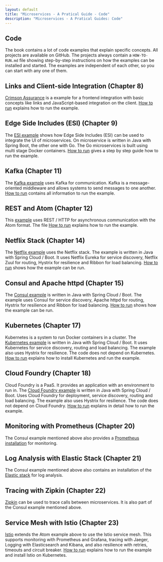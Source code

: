 ```yaml
---
layout: default
title: "Microservices - A Pratical Guide - Code"
description: "Microservices - A Pratical Guides: Code"
---
```


Code
---

The book contains a lot of code examples that explain specific
concepts. All projects are available on GitHub. The projects always
contain a `HOW-TO-RUN.md` file showing step-by-step instructions on
how the examples can be installed and started.  The examples are
independent of each other, so you can start with any one of them.

## Links and Client-side Integration (Chapter 8)


[Crimson Assurance](https://github.com/ewolff/crimson-assurance-demo)
is a example for a frontend integration with basic concepts like links
and JavaScript-based integration on the client. [How to
run](https://github.com/ewolff/crimson-insurance-demo/blob/master/HOW-TO-RUN.md)
explains how to run the example.

## Edge Side Includes (ESI) (Chapter 9)

The [ESI example](https://github.com/ewolff/SCS-ESI) shows how Edge Side
Includes (ESI) can be used to integrate the UI of microservices. On
microservice is written in Java with Spring Boot, the other one with
Go. The Go microservices is built using multi stage Docker containers.
[How to
run](https://github.com/ewolff/SCS-ESI/blob/master/HOW-TO-RUN.md)
gives a step by step guide how to run the example.

## Kafka (Chapter 11) 

The [Kafka example](https://github.com/ewolff/microservice-kafka) uses Kafka for
communication. Kafka is a message-oriented middleware and allows
systems to send messages to one another. [How to
run](https://github.com/ewolff/microservice-kafka/blob/master/HOW-TO-RUN.md)
contains all information to run the example.

## REST and Atom (Chapter 12)

This [example](https://github.com/ewolff/microservice-atom) uses REST
/ HTTP for asynchronous communication with the Atom format. The file
[How to
run](https://github.com/ewolff/microservice-atom/blob/master/HOW-TO-RUN.md)
explains how to run the example.

## Netflix Stack (Chapter 14)

The [Netflix example](https://github.com/ewolff/microservice) uses the
Netflix stack. The example is written in Java with Spring Cloud /
Boot. It uses Netflix Eureka for service discovery, Netflix Zuul for
routing, Hystrix for resilience and Ribbon for load balancing.  [How
to
run](https://github.com/ewolff/microservice/blob/master/HOW-TO-RUN.md)
shows how the example can be run.

## Consul and Apache httpd 	(Chapter 15)

The [Consul example](https://github.com/ewolff/microservice-consul) is
written in Java with Spring Cloud / Boot. The example uses Consul for
service discovery, Apache httpd for routing, Hystrix for resilience
and Ribbon for load balancing. [How to
run](https://github.com/ewolff/microservice-consul/blob/master/HOW-TO-RUN.md)
shows how the example can be run.

## Kubernetes (Chapter 17)

Kubernetes is a system to run Docker containers in a cluster. The
[Kubernetes example](https://github.com/ewolff/microservice-kubernetes)
is written in Java with Spring Cloud / Boot. It uses Kubernetes for
service discovery, routing and load balancing.  The example also uses
Hystrix for resilience. The code does not depend on Kubernetes.  [How
to
run](https://github.com/ewolff/microservice-kubernetes/blob/master/HOW-TO-RUN.md)
explains how to install Kubernetes and run the example.

## Cloud Foundry (Chapter 18)

Cloud Foundry is a PaaS. It provides an application with an
environment to run in. The [Cloud Foundry
example](https://github.com/ewolff/microservice-cloudfoundry) is written
in Java with Spring Cloud / Boot. Uses Cloud Foundry for deployment,
service discovery, routing and load balancing.  The example also uses
Hystrix for resilience. The code does not depend on Cloud Foundry.
[How to
run](https://github.com/ewolff/microservice-cloudfoundry/blob/master/HOW-TO-RUN.md)
explains in detail how to run the example.

##  Monitoring with Prometheus (Chapter 20)

The Consul example mentioned above also provides a [Prometheus
installation](https://github.com/ewolff/microservice-consul#prometheus)
for monitoring.

## Log Analysis with Elastic Stack (Chapter 21)

The Consul example mentioned above also contains an installation of
the 
[Elastic stack](https://github.com/ewolff/microservice-consul#elastic-stack)
for log analysis. 

## Tracing with Zipkin (Chapter 22)

[Zipkin](https://github.com/ewolff/microservice-consul#zipkin) can be
used to trace calls between microservices. It is also part of the
Consul example mentioned above.

## Service Mesh with Istio (Chapter 23)

[Istio](https://github.com/ewolff/microservice-istio) extends the Atom
example above to use the Istio service mesh. This supports monitoring
with Prometheus and Grafana, tracing with Jaeger, Logging with
Elasticsearch and Kibana, and also resilience with retries, timeouts
and circuit breaker. [How to
run](https://github.com/ewolff/microservice-atom/blob/master/HOW-TO-RUN.md)
explains how to run the example and install Istio on Kubernetes.


